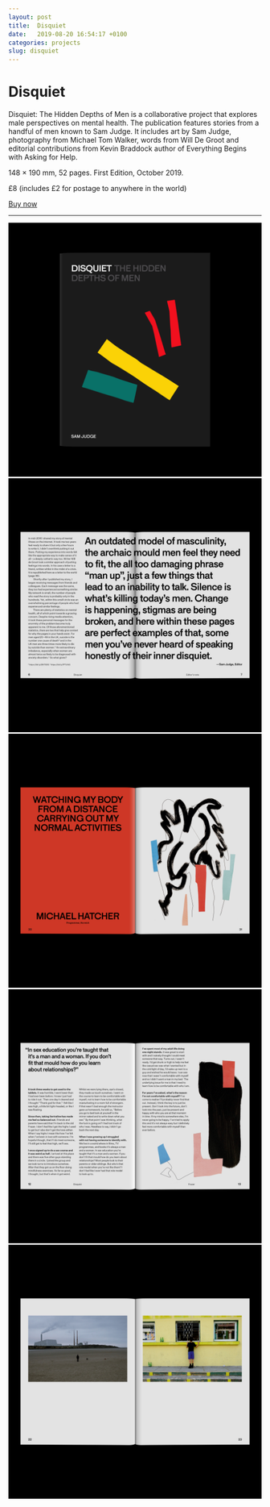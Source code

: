 ```yaml
---
layout: post
title:  Disquiet
date:   2019-08-20 16:54:17 +0100
categories: projects
slug: disquiet
---
```


# Disquiet

Disquiet: The Hidden Depths of Men is a collaborative project that explores male perspectives on mental health. The publication features stories from a handful of men known to Sam Judge. It includes art by Sam Judge, photography from Michael Tom Walker, words from Will De Groot and editorial contributions from Kevin Braddock author of Everything Begins with Asking for&nbsp;Help.

148 × 190 mm, 52 pages. First Edition, October 2019.

£8 (includes £2 for postage to anywhere in the world)

<a class="button" href="https://www.paypal.com/cgi-bin/webscr?cmd=_s-xclick&hosted_button_id=3NTUWZMKNWZP4">Buy now</a>

---

![The cover of Disquiet: The Hidden Depths of Men](/assets/images/disquiet/Sam-Judge-Disquiet-cover.jpg)
![An image of a page in Disquiet: The Hidden Depths of Men](/assets/images/disquiet/Sam-Judge-Disquiet-spread-1.jpg)
![An image of a page in Disquiet: The Hidden Depths of Men](/assets/images/disquiet/Sam-Judge-Disquiet-spread-2.jpg)
![An image of a page in Disquiet: The Hidden Depths of Men](/assets/images/disquiet/Sam-Judge-Disquiet-spread-3.jpg)
![An image of a page in Disquiet: The Hidden Depths of Men](/assets/images/disquiet/Sam-Judge-Disquiet-spread-9.jpg)

